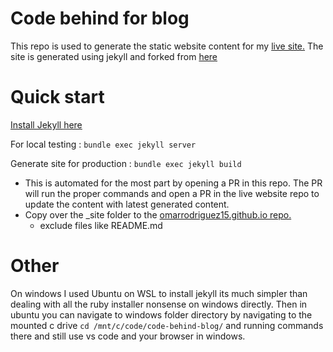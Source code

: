 # Code behind for blog  
This repo is used to generate the static website content for my [live site.](https://github.com/omarrodriguez15/omarrodriguez15.github.io) The site is generated using jekyll and forked from [here](https://github.com/renyuanz/leonids/)

# Quick start
[Install Jekyll here](https://jekyllrb.com/docs/installation/)

For local testing : `bundle exec jekyll server`

Generate site for production : `bundle exec jekyll build`
* This is automated for the most part by opening a PR in this repo. The PR will run the proper commands and open a PR in the live website repo to update the content with latest generated content.
* Copy over the _site folder to the [omarrodriguez15.github.io repo.](https://github.com/omarrodriguez15/omarrodriguez15.github.io)
   * exclude files like README.md

# Other  
On windows I used Ubuntu on WSL to install jekyll its much simpler than dealing with all the ruby installer nonsense on windows directly. Then in ubuntu you can navigate to windows folder directory by navigating to the mounted c drive `cd /mnt/c/code/code-behind-blog/` and running commands there and still use vs code and your browser in windows.
